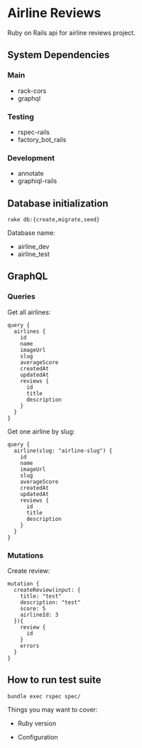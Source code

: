 # Airline Reviews

Ruby on Rails api for airline reviews project.

## System Dependencies

### Main
- rack-cors
- graphql

### Testing
- rspec-rails
- factory_bot_rails

### Development
- annotate
- graphiql-rails

## Database initialization

```
rake db:{create,migrate,seed}
```

Database name:
- airline_dev
- airline_test

## GraphQL

### Queries

Get all airlines: 

```
query {
  airlines {
    id
    name
    imageUrl
    slug
    averageScore
    createdAt
    updatedAt
    reviews {
      id
      title
      description
    }
  }
}
```

Get one airline by slug:

```
query {
  airline(slug: "airline-slug") {
    id
    name
    imageUrl
    slug
    averageScore
    createdAt
    updatedAt
    reviews {
      id
      title
      description
    }
  }
}
```

### Mutations

Create review: 

```
mutation {
  createReview(input: {
    title: "test"
    description: "test"
    score: 5
    airlineId: 3
  }){
    review {
      id
    }
    errors
  }
}
```


## How to run test suite

```
bundle exec rspec spec/
```


Things you may want to cover:

- Ruby version


- Configuration
